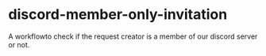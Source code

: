 # discord-member-only-invitation

A workflowto check if the request creator is a member of our discord server or not. 
